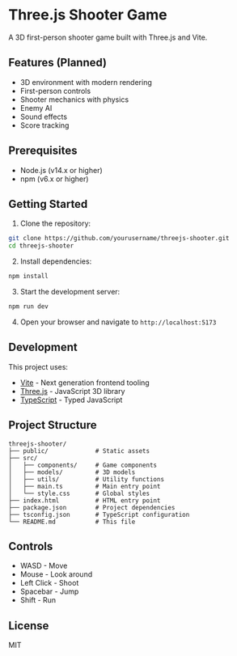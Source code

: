 # Three.js Shooter Game

A 3D first-person shooter game built with Three.js and Vite.

## Features (Planned)

- 3D environment with modern rendering
- First-person controls
- Shooter mechanics with physics
- Enemy AI
- Sound effects
- Score tracking

## Prerequisites

- Node.js (v14.x or higher)
- npm (v6.x or higher)

## Getting Started

1. Clone the repository:
```bash
git clone https://github.com/yourusername/threejs-shooter.git
cd threejs-shooter
```

2. Install dependencies:
```bash
npm install
```

3. Start the development server:
```bash
npm run dev
```

4. Open your browser and navigate to `http://localhost:5173`

## Development

This project uses:
- [Vite](https://vitejs.dev/) - Next generation frontend tooling
- [Three.js](https://threejs.org/) - JavaScript 3D library
- [TypeScript](https://www.typescriptlang.org/) - Typed JavaScript

## Project Structure

```
threejs-shooter/
├── public/             # Static assets
├── src/
│   ├── components/     # Game components
│   ├── models/         # 3D models
│   ├── utils/          # Utility functions
│   ├── main.ts         # Main entry point
│   └── style.css       # Global styles
├── index.html          # HTML entry point
├── package.json        # Project dependencies
├── tsconfig.json       # TypeScript configuration
└── README.md           # This file
```

## Controls

- WASD - Move
- Mouse - Look around
- Left Click - Shoot
- Spacebar - Jump
- Shift - Run

## License

MIT 